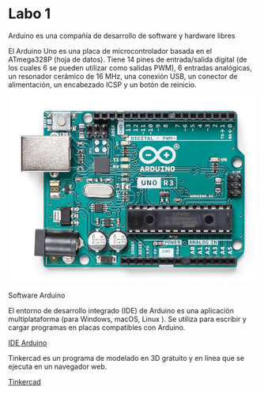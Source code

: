 # Labo 1

Arduino es una compañía de desarrollo de software y hardware libres

El Arduino Uno es una placa de microcontrolador basada en el ATmega328P (hoja de datos). 
Tiene 14 pines de entrada/salida digital (de los cuales 6 se pueden utilizar como salidas PWM), 6 entradas analógicas, un resonador cerámico de 16 MHz, una conexión USB, 
un conector de alimentación, un encabezado ICSP y un botón de reinicio. 


![Arduino UNO](https://github.com/eCanayUnsam/Labo-1/blob/main/Imagenes/ArduinoUno.jpg)

Software Arduino

El entorno de desarrollo integrado (IDE) de Arduino es una aplicación multiplataforma (para Windows, macOS, Linux ). 
Se utiliza para escribir y cargar programas en placas compatibles con Arduino.

[IDE Arduino](https://www.arduino.cc/en/software)


Tinkercad es un programa de modelado en 3D gratuito y en línea que se ejecuta en un navegador web.

[Tinkercad](https://www.tinkercad.com/)

